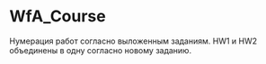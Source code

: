 # WfA_Course
Нумерация работ согласно выложенным заданиям. HW1 и HW2 объединены в одну согласно новому заданию.
